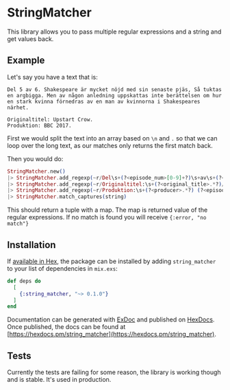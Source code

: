 # StringMatcher

This library allows you to pass multiple regular expressions and a string and get values back.

## Example

Let's say you have a text that is:

```
Del 5 av 6. Shakespeare är mycket nöjd med sin senaste pjäs, Så tuktas en argbigga. Men av någon anledning uppskattas inte berättelsen om hur en stark kvinna förnedras av en man av kvinnorna i Shakespeares närhet.

Originaltitel: Upstart Crow.
Produktion: BBC 2017.
```

First we would split the text into an array based on `\n` and `.` so that we can loop over the long text, as our matches only returns the first match back.

Then you would do:

```elixir
StringMatcher.new()
|> StringMatcher.add_regexp(~r/Del\s+(?<episode_num>[0-9]+?)\s+av\s+(?<of_episodes>[0-9]+?)/i,  %{})
|> StringMatcher.add_regexp(~r/Originaltitel:\s+(?<original_title>.*?)/i,  %{})
|> StringMatcher.add_regexp(~r/Produktion:\s+(?<producer>.*?) (?<episode_num>[0-9]+?)/i,  %{})
|> StringMatcher.match_captures(string)
```

This should return a tuple with a map. The map is returned value of the regular expressions.
If no match is found you will receive `{:error, "no match"}`

## Installation

If [available in Hex](https://hex.pm/docs/publish), the package can be installed
by adding `string_matcher` to your list of dependencies in `mix.exs`:

```elixir
def deps do
  [
    {:string_matcher, "~> 0.1.0"}
  ]
end
```

Documentation can be generated with [ExDoc](https://github.com/elixir-lang/ex_doc)
and published on [HexDocs](https://hexdocs.pm). Once published, the docs can
be found at [https://hexdocs.pm/string_matcher](https://hexdocs.pm/string_matcher).

## Tests

Currently the tests are failing for some reason, the library is working though and is stable.
It's used in production.
